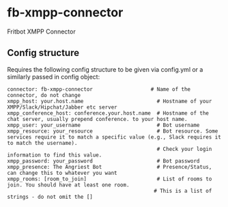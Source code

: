 fb-xmpp-connector
===================

Fritbot XMPP Connector

Config structure
----

Requires the following config structure to be given via config.yml or a similarly passed in config object:

```
connector: fb-xmpp-connector                   # Name of the connector, do not change
xmpp_host: your.host.name                        # Hostname of your XMPP/Slack/Hipchat/Jabber etc server
xmpp_conference_host: conference.your.host.name  # Hostname of the chat server, usually prepend conference. to your host name.
xmpp_user: your_username                         # Bot username
xmpp_resource: your_resource                     # Bot resource. Some services require it to match a specific value (e.g., Slack requires it to match the username).
                                                 # Check your login information to find this value.
xmpp_password: your_password                     # Bot password
xmpp_presence: The Angriest Bot                  # Presence/Status, can change this to whatever you want
xmpp_rooms: [room_to_join]                       # List of rooms to join. You should have at least one room.
                                                # This is a list of strings - do not omit the []
```

